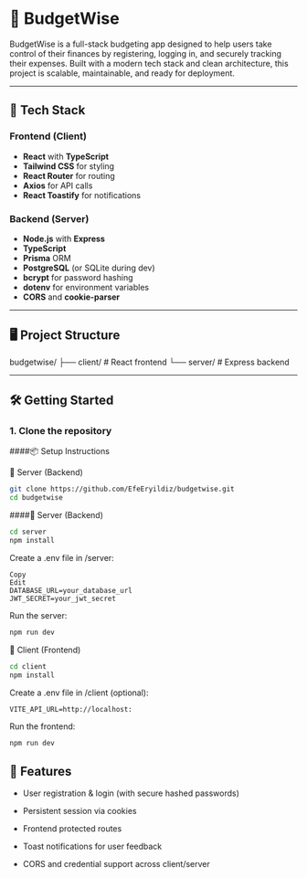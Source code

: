 # 💸 BudgetWise

BudgetWise is a full-stack budgeting app designed to help users take control of their finances by registering, logging in, and securely tracking their expenses. Built with a modern tech stack and clean architecture, this project is scalable, maintainable, and ready for deployment.

---

## 🚀 Tech Stack

### Frontend (Client)
- **React** with **TypeScript**
- **Tailwind CSS** for styling
- **React Router** for routing
- **Axios** for API calls
- **React Toastify** for notifications

### Backend (Server)
- **Node.js** with **Express**
- **TypeScript**
- **Prisma** ORM
- **PostgreSQL** (or SQLite during dev)
- **bcrypt** for password hashing
- **dotenv** for environment variables
- **CORS** and **cookie-parser**

---

## 🖥️ Project Structure

budgetwise/
├── client/ # React frontend
└── server/ # Express backend

---

## 🛠️ Getting Started

### 1. Clone the repository

####📦 Setup Instructions

🔹 Server (Backend)
```bash
git clone https://github.com/EfeEryildiz/budgetwise.git
cd budgetwise
```


####🔹 Server (Backend)
```bash
cd server
npm install
```
Create a .env file in /server:

```env
Copy
Edit
DATABASE_URL=your_database_url
JWT_SECRET=your_jwt_secret
```
Run the server:

```bash
npm run dev
```
🔹 Client (Frontend)

```bash
cd client
npm install
```

Create a .env file in /client (optional):
```env
VITE_API_URL=http://localhost:
```
Run the frontend:

```bash
npm run dev
```

## 🔐 Features
- User registration & login (with secure hashed passwords)

- Persistent session via cookies

- Frontend protected routes

- Toast notifications for user feedback

- CORS and credential support across client/server
